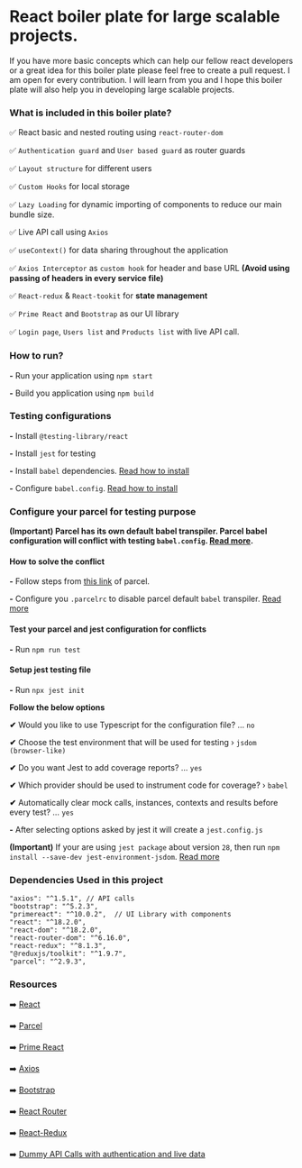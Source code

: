 # React boiler plate for large scalable projects.

If you have more basic concepts which can help our fellow react developers or a great idea for this boiler plate please feel free to create a pull request. I am open for every contribution. I will learn from you and I hope this boiler plate will also help you in developing large scalable projects.

### What is included in this boiler plate?

✅ React basic and nested routing using `react-router-dom`

✅ `Authentication guard` and `User based guard` as router guards

✅ `Layout structure` for different users

✅ `Custom Hooks` for local storage

✅ `Lazy Loading` for dynamic importing of components to reduce our main bundle size.

✅ Live API call using `Axios`

✅ `useContext()` for data sharing throughout the application

✅ `Axios Interceptor` as `custom hook` for header and base URL **(Avoid using passing of headers in every service file)**

✅ `React-redux` & `React-tookit` for **state management**

✅ `Prime React` and `Bootstrap` as our UI library

✅ `Login page`, `Users list` and `Products list` with live API call.

### How to run?

**-** Run your application using `npm start`

**-** Build you application using `npm build`

### Testing configurations

**-** Install `@testing-library/react`

**-** Install `jest` for testing

**-** Install `babel` dependencies. [Read how to install](https://jestjs.io/docs/getting-started)

**-** Configure `babel.config`. [Read how to install](https://jestjs.io/docs/getting-started#using-babel)

### Configure your parcel for testing purpose

**(Important) Parcel has its own default babel transpiler. Parcel babel configuration will conflict with testing `babel.config`. [Read more](https://parceljs.org/languages/javascript/#babel).**

#### How to solve the conflict

**-** Follow steps from [this link](https://parceljs.org/languages/javascript/#usage-with-other-tools) of parcel.

**-** Configure you `.parcelrc` to disable parcel default `babel` transpiler. [Read more](https://parceljs.org/languages/javascript/#usage-with-other-tools)

#### Test your parcel and jest configuration for conflicts

**-** Run `npm run test`

#### Setup jest testing file

**-** Run `npx jest init`

**Follow the below options**

**✔** Would you like to use Typescript for the configuration file? … `no`

**✔** Choose the test environment that will be used for testing › `jsdom (browser-like)`

**✔** Do you want Jest to add coverage reports? … `yes`

**✔** Which provider should be used to instrument code for coverage? › `babel`

**✔** Automatically clear mock calls, instances, contexts and results before every test? … `yes`

**-** After selecting options asked by jest it will create a `jest.config.js`

**(Important)** If your are using `jest package` about version `28`, then run `npm install --save-dev jest-environment-jsdom`. [Read more](https://testing-library.com/docs/react-testing-library/setup#jest-28)

### Dependencies Used in this project

```
"axios": "^1.5.1", // API calls
"bootstrap": "^5.2.3",
"primereact": "^10.0.2",  // UI Library with components
"react": "^18.2.0",
"react-dom": "^18.2.0",
"react-router-dom": "^6.16.0",
"react-redux": "^8.1.3",
"@reduxjs/toolkit": "^1.9.7",
"parcel": "^2.9.3",
```

### Resources

➡️ [React](https://react.dev/)

➡️ [Parcel](https://parceljs.org/)

➡️ [Prime React](https://primereact.org/)

➡️ [Axios](https://axios-http.com/docs/intro)

➡️ [Bootstrap](https://getbootstrap.com/docs/5.3/getting-started/introduction/)

➡️ [React Router](https://reactrouter.com/en/main)

➡️ [React-Redux](https://react-redux.js.org/)

➡️ [Dummy API Calls with authentication and live data](https://dummyjson.com/docs)
